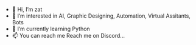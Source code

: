 - 👋 Hi, I’m zat
- 👀 I’m interested in AI, Graphic Designing, Automation, Virtual Assitants, Bots
- 🌱 I’m currently learning Python
- 📫 You can reach me Reach me on Discord...
